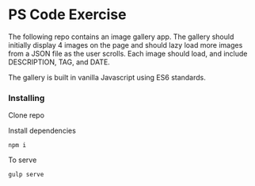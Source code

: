 # PS Code Exercise

The following repo contains an image gallery app. The gallery should initially display 4 images on the page and should lazy load more images from a JSON file as the user scrolls. Each image should load, and include DESCRIPTION, TAG, and DATE.

The gallery is built in vanilla Javascript using ES6 standards.


### Installing

Clone repo

Install dependencies
```
npm i 
```

To serve 
```
gulp serve
```
